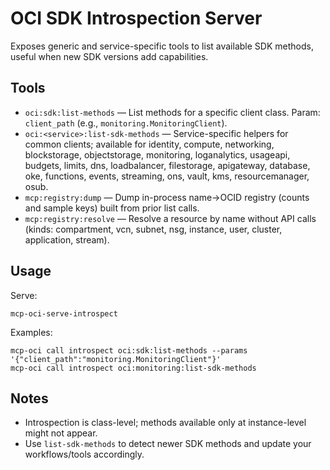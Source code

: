 # OCI SDK Introspection Server

Exposes generic and service-specific tools to list available SDK methods, useful when new SDK versions add capabilities.

## Tools
- `oci:sdk:list-methods` — List methods for a specific client class. Param: `client_path` (e.g., `monitoring.MonitoringClient`).
- `oci:<service>:list-sdk-methods` — Service-specific helpers for common clients; available for identity, compute, networking, blockstorage, objectstorage, monitoring, loganalytics, usageapi, budgets, limits, dns, loadbalancer, filestorage, apigateway, database, oke, functions, events, streaming, ons, vault, kms, resourcemanager, osub.
- `mcp:registry:dump` — Dump in-process name→OCID registry (counts and sample keys) built from prior list calls.
- `mcp:registry:resolve` — Resolve a resource by name without API calls (kinds: compartment, vcn, subnet, nsg, instance, user, cluster, application, stream).

## Usage
Serve:
```
mcp-oci-serve-introspect
```
Examples:
```
mcp-oci call introspect oci:sdk:list-methods --params '{"client_path":"monitoring.MonitoringClient"}'
mcp-oci call introspect oci:monitoring:list-sdk-methods
```

## Notes
- Introspection is class-level; methods available only at instance-level might not appear.
- Use `list-sdk-methods` to detect newer SDK methods and update your workflows/tools accordingly.
